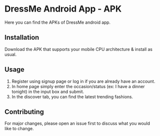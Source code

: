# DressMe Android App - APK

Here you can find the APKs of DressMe android app.

## Installation

Download the APK that supports your mobile CPU architecture & install as usual.

## Usage
1) Register using signup page or log in if you are already have an account.
2) In home page simply enter the occasion/status (ex: I have a dinner tonight) in the input box and submit.
3) In the discover tab, you can find the latest trending fashions.


## Contributing
For major changes, please open an issue first to discuss what you would like to change.
